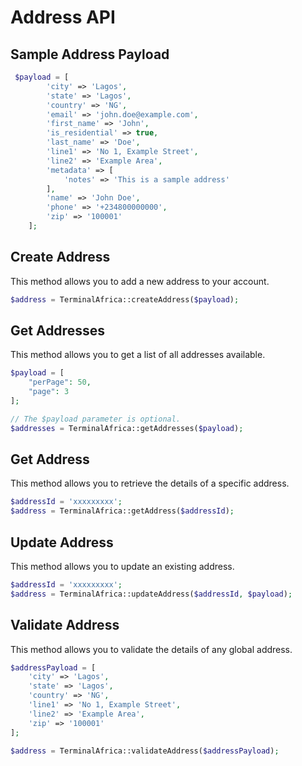 # Address API

## Sample Address Payload

```php
 $payload = [
        'city' => 'Lagos',
        'state' => 'Lagos',
        'country' => 'NG',
        'email' => 'john.doe@example.com',
        'first_name' => 'John',
        'is_residential' => true,
        'last_name' => 'Doe',
        'line1' => 'No 1, Example Street',
        'line2' => 'Example Area',
        'metadata' => [
            'notes' => 'This is a sample address'
        ],
        'name' => 'John Doe',
        'phone' => '+234800000000',
        'zip' => '100001'
    ];
```

## Create Address

This method allows you to add a new address to your account.

```php
$address = TerminalAfrica::createAddress($payload);
```

## Get Addresses

This method allows you to get a list of all addresses available.

```php
$payload = [
    "perPage": 50,
    "page": 3
];

// The $payload parameter is optional.
$addresses = TerminalAfrica::getAddresses($payload);
```

## Get Address

This method allows you to retrieve the details of a specific address.

```php
$addressId = 'xxxxxxxxx';
$address = TerminalAfrica::getAddress($addressId);
```

## Update Address

This method allows you to update an existing address.

```php
$addressId = 'xxxxxxxxx';
$address = TerminalAfrica::updateAddress($addressId, $payload);
```

## Validate Address

This method allows you to validate the details of any global address.

```php
$addressPayload = [
    'city' => 'Lagos',
    'state' => 'Lagos',
    'country' => 'NG',
    'line1' => 'No 1, Example Street',
    'line2' => 'Example Area',
    'zip' => '100001'
];

$address = TerminalAfrica::validateAddress($addressPayload);
```
